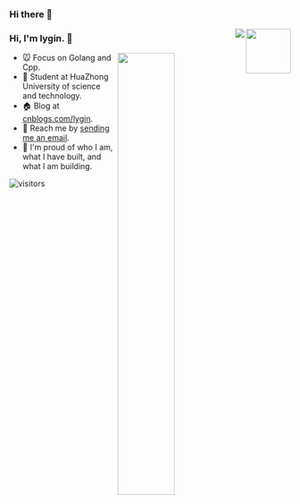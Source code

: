 ### Hi there 👋

<!--
**lygin/lygin** is a ✨ _special_ ✨ repository because its `README.md` (this file) appears on your GitHub profile.

Here are some ideas to get you started:

- 🔭 I’m currently working on ...
- 🌱 I’m currently learning ...
- 👯 I’m looking to collaborate on ...
- 🤔 I’m looking for help with ...
- 💬 Ask me about ...
- 📫 How to reach me: ...
- 😄 Pronouns: ...
- ⚡ Fun fact: ...
-->

<a href="https://github.com/wuhan005/mebeats"><img align="right" width="80px" src="https://mebeats.7ie.tech/rate.png"/></a>
<img align="right" src="https://busy.moe/badges/2?style=for-the-badge"/></a>

### Hi, I'm **lygin**. 🍆

<a href="https://github.com/lygin?tab=repositories">
  <img align="right" src="https://github-readme-stats.vercel.app/api?username=wuhan005&show_icons=true&title_color=000&icon_color=0099ff&text_color=000&bg_color=ffffff&hide_border=true" width="45%" />
</a>

- 🐭 Focus on Golang and Cpp.
- 🏫 Student at HuaZhong University of science and technology.
- 🏠 Blog at [cnblogs.com/lygin](https://www.cnblogs.com/lygin).
- 📩 Reach me by [sending me an email](lygin@hust.edu.cn).
- 💫 I'm proud of who I am, what I have built, and what I am building.


![visitors](https://visitor-badge.laobi.icu/badge?page_id=e99p1ant)
